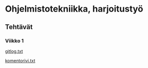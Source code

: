 # Ohjelmistotekniikka, harjoitustyö
## Tehtävät
### Viikko 1
[gitlog.txt](https://github.com/mirellel/ot-harjoitysty-/blob/main/laskarit/viikko1/gitlog.txt)

[komentorivi.txt](https://github.com/mirellel/ot-harjoitysty-/blob/main/laskarit/viikko1/komentorivi.txt)
